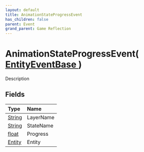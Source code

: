 ```yaml
---
layout: default
title: AnimationStateProgressEvent
has_children: false
parent: Event
grand_parent: Game Reflection
---
```

# AnimationStateProgressEvent( [ EntityEventBase ](/riftbreaker-wiki/docs/game-reflection/events/entity_event_base/) )
Description 

## Fields

| Type | Name |
|:----------|:--------------|
| [String](/riftbreaker-wiki/docs/game-reflection/components/string/) | LayerName |
| [String](/riftbreaker-wiki/docs/game-reflection/components/string/) | StateName |
| [float](/riftbreaker-wiki/docs/game-reflection/components/float/) | Progress |
| [Entity](/riftbreaker-wiki/docs/game-reflection/classes/entity/) | Entity |

